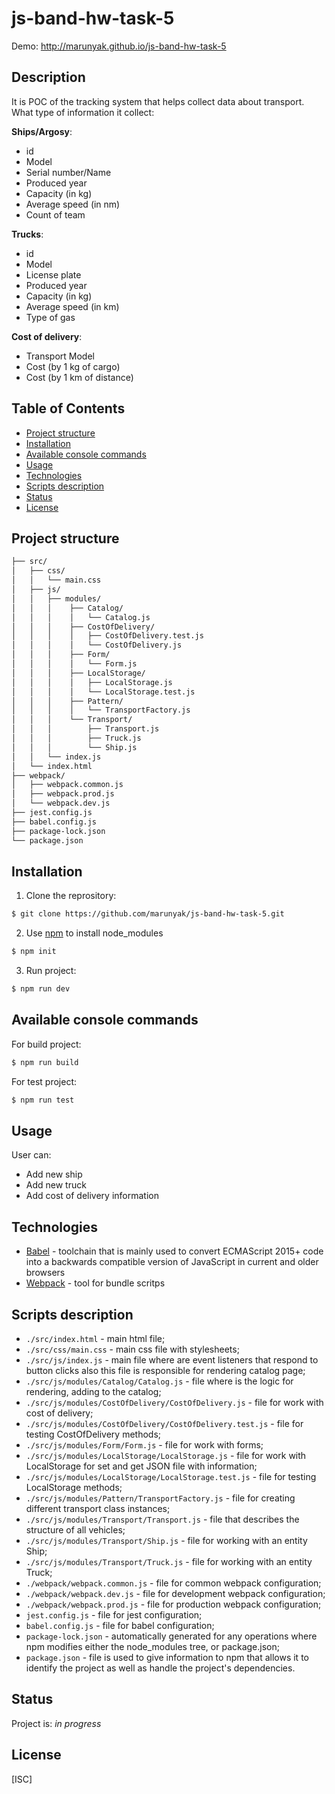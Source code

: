 # js-band-hw-task-5

Demo: http://marunyak.github.io/js-band-hw-task-5

## Description
It is POC of the tracking system that helps collect data about transport.
What type of information it collect:

**Ships/Argosy**:
 - id
 - Model
 - Serial number/Name
 - Produced year
 - Capacity (in kg)
 - Average speed (in nm)
 - Count of team

**Trucks**:
 - id
 - Model
 - License plate
 - Produced year
 - Capacity (in kg)
 - Average speed (in km)
 - Type of gas

**Cost of delivery**:
 - Transport Model
 - Cost (by 1 kg of cargo)
 - Cost (by 1 km of distance)

## Table of Contents
* [Project structure](#project-structure)
* [Installation](#installation)
* [Available console commands](#other-commands)
* [Usage](#usage)
* [Technologies](#technologies)
* [Scripts description](#scripts-description)
* [Status](#status)
* [License](#license)

## Project structure
```sh
├── src/
│   ├── css/
│   │   └── main.css
│   ├── js/
│   │   ├── modules/
│   │   │    ├── Catalog/
│   │   │    │   └── Catalog.js
│   │   │    ├── CostOfDelivery/
│   │   │    │   ├── CostOfDelivery.test.js
│   │   │    │   └── CostOfDelivery.js
│   │   │    ├── Form/
│   │   │    │   └── Form.js
│   │   │    ├── LocalStorage/
│   │   │    │   ├── LocalStorage.js
│   │   │    │   └── LocalStorage.test.js
│   │   │    ├── Pattern/
│   │   │    │   └── TransportFactory.js
│   │   │    └── Transport/
│   │   │        ├── Transport.js
│   │   │        ├── Truck.js
│   │   │        └── Ship.js
│   │   └── index.js
│   └── index.html
├── webpack/
│   ├── webpack.common.js
│   ├── webpack.prod.js
│   └── webpack.dev.js
├── jest.config.js
├── babel.config.js
├── package-lock.json
└── package.json
```
## Installation
1. Clone the reprository:
```sh
$ git clone https://github.com/marunyak/js-band-hw-task-5.git
```
2. Use [npm](https://npmjs.org/) to install node_modules
```sh
$ npm init
```
3. Run project:
```sh
$ npm run dev
```

## Available console commands
For build project:
```sh
$ npm run build
```
For test project:
```sh
$ npm run test
```
## Usage
User can:
- Add new ship
- Add new truck
- Add cost of delivery information

## Technologies
 - [Babel](https://babeljs.io/) - toolchain that is mainly used to convert ECMAScript 2015+ code into a backwards compatible version of JavaScript in current and older browsers
 - [Webpack](https://webpack.js.org/) - tool for bundle scritps

## Scripts description
* `./src/index.html` - main html file;
* `./src/css/main.css` - main css file with stylesheets;
* `./src/js/index.js` - main file where are event listeners that respond to button clicks also this file is responsible for rendering  catalog page;
* `./src/js/modules/Catalog/Catalog.js` - file where is the logic for rendering, adding to the catalog;
* `./src/js/modules/CostOfDelivery/CostOfDelivery.js` - file for work with cost of delivery;
* `./src/js/modules/CostOfDelivery/CostOfDelivery.test.js` - file for testing CostOfDelivery methods;
* `./src/js/modules/Form/Form.js` - file for work with forms;
* `./src/js/modules/LocalStorage/LocalStorage.js` - file for work with LocalStorage for set and get JSON file with information;
* `./src/js/modules/LocalStorage/LocalStorage.test.js` - file for testing LocalStorage methods;
* `./src/js/modules/Pattern/TransportFactory.js` - file for creating different transport class instances;
* `./src/js/modules/Transport/Transport.js` - file that describes the structure of all vehicles;
* `./src/js/modules/Transport/Ship.js` - file for working with an entity Ship;
* `./src/js/modules/Transport/Truck.js` - file for working with an entity Truck;
* `./webpack/webpack.common.js` - file for common webpack configuration;
* `./webpack/webpack.dev.js` - file for development webpack configuration;
* `./webpack/webpack.prod.js` - file for production webpack configuration;
* `jest.config.js` - file for jest configuration;
* `babel.config.js` - file for babel configuration;
* `package-lock.json` - automatically generated for any operations where npm modifies either the node_modules tree, or package.json;
* `package.json` - file is used to give information to npm that allows it to identify the project as well as handle the project's dependencies.

## Status
Project is: _in progress_

## License
[ISC]
